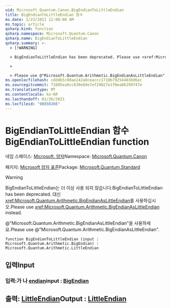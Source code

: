 ```yaml
---
uid: Microsoft.Quantum.Canon.BigEndianToLittleEndian
title: BigEndianToLittleEndian 함수
ms.date: 1/23/2021 12:00:00 AM
ms.topic: article
qsharp.kind: function
qsharp.namespace: Microsoft.Quantum.Canon
qsharp.name: BigEndianToLittleEndian
qsharp.summary: >-
  > [!WARNING]

  > BigEndianToLittleEndian has been deprecated. Please use <xref:Microsoft.Quantum.Arithmetic.BigEndianAsLittleEndian> instead.

  >

  > Please use @"Microsoft.Quantum.Arithmetic.BigEndianAsLittleEndian".
ms.openlocfilehash: cdddb5c80ae242a8ceaccc1710b792544838d6ec
ms.sourcegitcommit: 71605ea9cc630e84e7ef29027e1f0ea06299747e
ms.translationtype: MT
ms.contentlocale: ko-KR
ms.lasthandoff: 01/26/2021
ms.locfileid: "98850266"
---
```

# <a name="bigendiantolittleendian-function"></a><span data-ttu-id="5a6bf-102">BigEndianToLittleEndian 함수</span><span class="sxs-lookup"><span data-stu-id="5a6bf-102">BigEndianToLittleEndian function</span></span>

<span data-ttu-id="5a6bf-103">네임 스페이스: [Microsoft. 양자](xref:Microsoft.Quantum.Canon)</span><span class="sxs-lookup"><span data-stu-id="5a6bf-103">Namespace: [Microsoft.Quantum.Canon](xref:Microsoft.Quantum.Canon)</span></span>

<span data-ttu-id="5a6bf-104">패키지: [Microsoft 양자 표준](https://nuget.org/packages/Microsoft.Quantum.Standard)</span><span class="sxs-lookup"><span data-stu-id="5a6bf-104">Package: [Microsoft.Quantum.Standard](https://nuget.org/packages/Microsoft.Quantum.Standard)</span></span>


> [!WARNING]
> <span data-ttu-id="5a6bf-105">BigEndianToLittleEndian는 더 이상 사용 되지 않습니다.</span><span class="sxs-lookup"><span data-stu-id="5a6bf-105">BigEndianToLittleEndian has been deprecated.</span></span> <span data-ttu-id="5a6bf-106">대신 <xref:Microsoft.Quantum.Arithmetic.BigEndianAsLittleEndian>를 사용하십시오.</span><span class="sxs-lookup"><span data-stu-id="5a6bf-106">Please use <xref:Microsoft.Quantum.Arithmetic.BigEndianAsLittleEndian> instead.</span></span>
>
> <span data-ttu-id="5a6bf-107">@"Microsoft.Quantum.Arithmetic.BigEndianAsLittleEndian"을 사용하세요.</span><span class="sxs-lookup"><span data-stu-id="5a6bf-107">Please use @"Microsoft.Quantum.Arithmetic.BigEndianAsLittleEndian".</span></span>



```qsharp
function BigEndianToLittleEndian (input : Microsoft.Quantum.Arithmetic.BigEndian) : Microsoft.Quantum.Arithmetic.LittleEndian
```


## <a name="input"></a><span data-ttu-id="5a6bf-108">입력</span><span class="sxs-lookup"><span data-stu-id="5a6bf-108">Input</span></span>

### <a name="input--bigendian"></a><span data-ttu-id="5a6bf-109">입력:가 나 [endian](xref:Microsoft.Quantum.Arithmetic.BigEndian)</span><span class="sxs-lookup"><span data-stu-id="5a6bf-109">input : [BigEndian](xref:Microsoft.Quantum.Arithmetic.BigEndian)</span></span>





## <a name="output--littleendian"></a><span data-ttu-id="5a6bf-110">출력: [LittleEndian](xref:Microsoft.Quantum.Arithmetic.LittleEndian)</span><span class="sxs-lookup"><span data-stu-id="5a6bf-110">Output : [LittleEndian](xref:Microsoft.Quantum.Arithmetic.LittleEndian)</span></span>

